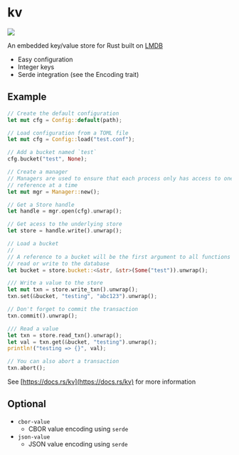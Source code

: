 # kv

<a href="https://crates.io/crates/kv">
    <img src="https://img.shields.io/crates/v/kv.svg">
</a>

An embedded key/value store for Rust built on [LMDB](https://github.com/LMDB/lmdb)

- Easy configuration
- Integer keys
- Serde integration (see the Encoding trait)


## Example


```rust
// Create the default configuration
let mut cfg = Config::default(path);

// Load configuration from a TOML file
let mut cfg = Config::load("test.conf");

// Add a bucket named `test`
cfg.bucket("test", None);

// Create a manager
// Managers are used to ensure that each process only has access to one LMDB environment
// reference at a time
let mut mgr = Manager::new();

// Get a Store handle
let handle = mgr.open(cfg).unwrap();

// Get acess to the underlying store
let store = handle.write().unwrap();

// Load a bucket
//
// A reference to a bucket will be the first argument to all functions that
// read or write to the database
let bucket = store.bucket::<&str, &str>(Some("test")).unwrap();

/// Write a value to the store
let mut txn = store.write_txn().unwrap();
txn.set(&bucket, "testing", "abc123").unwrap();

// Don't forget to commit the transaction
txn.commit().unwrap();

/// Read a value
let txn = store.read_txn().unwrap();
let val = txn.get(&bucket, "testing").unwrap();
println!("testing => {}", val);

// You can also abort a transaction
txn.abort();
```

See [https://docs.rs/kv](https://docs.rs/kv) for more information

## Optional

* `cbor-value`
    - CBOR value encoding using `serde`
* `json-value`
    - JSON value encoding using `serde`

